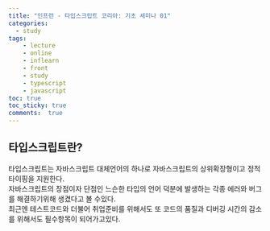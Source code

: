 ```yaml
---
title: "인프런 - 타입스크립트 코리아: 기초 세미나 01"
categories: 
  - study
tags: 
    - lecture
    - online
    - inflearn
    - front
    - study
    - typescript
    - javascript
toc: true
toc_sticky: true
comments:  true
---
```


## 타입스크립트란?
타입스크립트는 자바스크립트 대체언어의 하나로 자바스크립트의 상위확장형이고 정적타이핑을 지원한다.  
자바스크립트의 장점이자 단점인 느슨한 타입의 언어 덕분에 발생하는 각종 에러와 버그를 해결하기위해 생겼다고 볼 수있다.  
최근엔 테스트코드와 더불어 취업준비를 위해서도 또 코드의 품질과 디버깅 시간의 감소를 위해서도 필수항목이 되어가고있다.